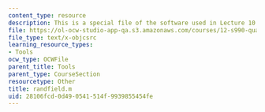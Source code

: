 ```yaml
---
content_type: resource
description: This is a special file of the software used in Lecture 10.
file: https://ol-ocw-studio-app-qa.s3.amazonaws.com/courses/12-s990-quantifying-uncertainty-fall-2012/28106fcd0d490541514f9939855454fe_randfield.m
file_type: text/x-objcsrc
learning_resource_types:
- Tools
ocw_type: OCWFile
parent_title: Tools
parent_type: CourseSection
resourcetype: Other
title: randfield.m
uid: 28106fcd-0d49-0541-514f-9939855454fe
---
```

